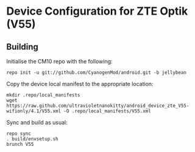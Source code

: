 Device Configuration for ZTE Optik (V55)
===============

Building
---------------

Initialise the CM10 repo with the following:

    repo init -u git://github.com/CyanogenMod/android.git -b jellybean

Copy the device local manifest to the appropriate location:

	mkdir .repo/local_manifests
	wget https://raw.github.com/ultravioletnanokitty/android_device_zte_V55-wifionly/4.1/V55.xml -O .repo/local_manifests/V55.xml
	
Sync and build as usual:

	repo sync
	. build/envsetup.sh
	brunch V55
